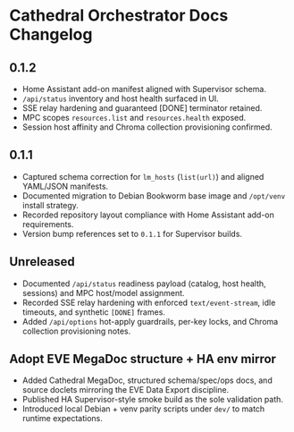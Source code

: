 # Cathedral Orchestrator Docs Changelog

## 0.1.2
- Home Assistant add-on manifest aligned with Supervisor schema.
- `/api/status` inventory and host health surfaced in UI.
- SSE relay hardening and guaranteed [DONE] terminator retained.
- MPC scopes `resources.list` and `resources.health` exposed.
- Session host affinity and Chroma collection provisioning confirmed.

## 0.1.1
- Captured schema correction for `lm_hosts` (`list(url)`) and aligned YAML/JSON manifests.
- Documented migration to Debian Bookworm base image and `/opt/venv` install strategy.
- Recorded repository layout compliance with Home Assistant add-on requirements.
- Version bump references set to `0.1.1` for Supervisor builds.

## Unreleased
- Documented `/api/status` readiness payload (catalog, host health, sessions) and MPC host/model assignment.
- Recorded SSE relay hardening with enforced `text/event-stream`, idle timeouts, and synthetic `[DONE]` frames.
- Added `/api/options` hot-apply guardrails, per-key locks, and Chroma collection provisioning notes.

## Adopt EVE MegaDoc structure + HA env mirror
- Added Cathedral MegaDoc, structured schema/spec/ops docs, and source doclets mirroring the EVE Data Export discipline.
- Published HA Supervisor-style smoke build as the sole validation path.
- Introduced local Debian + venv parity scripts under `dev/` to match runtime expectations.
